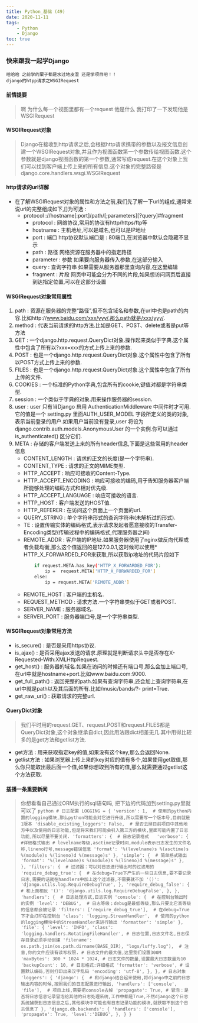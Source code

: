 ```yaml
---
title: Python_基础 (49)
date: 2020-11-11
tags: 
    - Python
    - Django
toc: true
---
```


### 快来跟我一起学Django
    哈哈哈 之前学的栗子都是水过地皮湿 还是学项目吧！！
    django的htpp请求之WSGIRequest

<!-- more -->

#### 前情提要
> 啊 为什么每一个视图里都有一个request 他是什么 我打印了一下发现他是WSGIRequest

#### WSGIRequest对象
> Django在接收到http请求之后,会根据http请求携带的参数以及报文信息创建一个WSGIRequest对象,并且作为视图函数第一个参数传给视图函数.这个参数就是django视图函数的第一个参数,通常写成request.在这个对象上我们可以找到客户端上传上来的所有信息.这个对象的完整路径是django.core.handlers.wsgi.WSGIRequest

#### http请求的url详解
- 在了解WSGIRequest对象的属性和方法之前,我们先了解一下url的组成,通常来说url的完整组成如下,[]为可选 : 
    * protocol ://hostname[:port]/path/[;parameters][?query]#fragment
        * protocol :  网络协议,常用的协议有http/https/ftp等
        * hostname :  主机地址,可以是域名,也可以是IP地址
        * port :  端口 http协议默认端口是 : 80端口,在浏览器中默认会隐藏不显示
        * path : 路径 网络资源在服务器中的指定路径
        * parameter :  参数 如果要向服务器传入参数,在这部分输入
        * query :  查询字符串 如果需要从服务器那里查询内容,在这里编辑
        * fragment : 片段 网页中可能会分为不同的片段,如果想访问网页后直接到达指定位置,可以在这部分设置

#### WSGIRequest对象常用属性
1. path : 资源在服务器的完整“路径”,但不包含域名和参数,在url中也是path的内容.比如http://www.baidu.com/xxx/yyy/,那么path就是/xxx/yyy/.
2. method : 代表当前请求的http方法.比如是GET、POST、delete或者是put等方法
3. GET : 一个django.http.request.QueryDict对象.操作起来类似于字典.这个属性中包含了所有以?xxx=xxx的方式上传上来的参数.
4. POST : 也是一个django.http.request.QueryDict对象.这个属性中包含了所有以POST方式上传上来的参数.
5. FILES : 也是一个django.http.request.QueryDict对象.这个属性中包含了所有上传的文件.
6. COOKIES : 一个标准的Python字典,包含所有的cookie,键值对都是字符串类型.
7. session : 一个类似于字典的对象.用来操作服务器的session.
8. user : user 只有当Django 启用 AuthenticationMiddleware 中间件时才可用.它的值是一个 setting.py 里面AUTH_USER_MODEL 字段所定义的类的对象,表示当前登录的用户.如果用户当前没有登录,user 将设为 django.contrib.auth.models.AnonymousUser 的一个实例.你可以通过 is_authenticated() 区分它们.
9. META : 存储的客户端发送上来的所有header信息,下面是这些常用的header信息
    * CONTENT_LENGTH : 请求的正文的长度(是一个字符串).
    * CONTENT_TYPE : 请求的正文的MIME类型.
    * HTTP_ACCEPT : 响应可接收的Content-Type.
    * HTTP_ACCEPT_ENCODING : 响应可接收的编码,用于告知服务器客户端所能够处理的编码方式和相对优先级.
    * HTTP_ACCEPT_LANGUAGE :  响应可接收的语言.
    * HTTP_HOST : 客户端发送的HOST值.
    * HTTP_REFERER : 在访问这个页面上一个页面的url.
    * QUERY_STRING : 单个字符串形式的查询字符串(未解析过的形式).
    * TE : 设置传输实体的编码格式,表示请求发起者愿意接收的Transfer-Encoding类型(传输过程中的编码格式,代理服务器之间)
    * REMOTE_ADDR : 客户端的IP地址.如果服务器使用了nginx做反向代理或者负载均衡,那么这个值返回的是127.0.0.1,这时候可以使用* HTTP_X_FORWARDED_FOR来获取,所以获取ip地址的代码片段如下
        ```bash
            if request.META.has_key('HTTP_X_FORWARDED_FOR'):  
                ip =  request.META['HTTP_X_FORWARDED_FOR']  
            else:  
                ip = request.META['REMOTE_ADDR']
        ```
    * REMOTE_HOST : 客户端的主机名.
    * REQUEST_METHOD : 请求方法.一个字符串类似于GET或者POST.
    * SERVER_NAME : 服务器域名.
    * SERVER_PORT : 服务器端口号,是一个字符串类型.

#### WSGIRequest对象常用方法
- is_secure() : 是否是采用https协议.
- is_ajax() : 是否采用ajax发送的请求.原理就是判断请求头中是否存在X-Requested-With:XMLHttpRequest.
- get_host() : 服务器的域名.如果在访问的时候还有端口号,那么会加上端口号,在url中就是hostname+port.比如www.baidu.com:9000.
- get_full_path() : 返回完整的path.如果有查询字符串,还会加上查询字符串,在url中就是path以及其后面的所有.比如/music/bands/?- print=True.
- get_raw_uri() : 获取请求的完整url.

#### QueryDict对象
> 我们平时用的request.GET、request.POST和request.FILES都是QueryDict对象,这个对象继承自dict,因此用法跟dict相差无几.其中用得比较多的是get方法和getlist方法.
- get方法 : 用来获取指定key的值,如果没有这个key,那么会返回None.
- getlist方法 : 如果浏览器上传上来的key对应的值有多个,如果使用get取值,那么你只能取出最后面一个值,如果你想取到所有的值,那么就需要通过getlist这个方法获取.

#### 插播一条重要新闻
> 你想看看自己通过ORM执行的sql语句吗, 把下边的代码加到setting.py里就可以了
    ```python
        # 日志配置
        LOGGING = {
            'version': 1,  # 使用的python内置的logging模块,那么python可能会对它进行升级,所以需要写一个版本号,目前就是1版本
            'disable_existing_loggers': False,  # 是否去掉目前项目中其他地方中以及使用的日志功能,但是将来我们可能会引入第三方的模块,里面可能内置了日志功能,所以尽量不要关闭.
            'formatters': {  # 日志记录格式  
                'verbose': {  #详细格式输出
                    # levelname等级,asctime记录时间,module表示日志发生的文件名称,lineno行号,message错误信息
                    'format': '%(levelname)s %(asctime)s %(module)s %(lineno)d %(message)s'
                },
                'simple': {  # 简单格式输出
                    'format': '%(levelname)s %(module)s %(lineno)d %(message)s'
                },
            },
            'filters': {  # 过滤器：可以对日志进行输出时的过滤用的
                'require_debug_true': {  # 在debug=True下产生的一些日志信息,要不要记录日志,需要的话就在handlers中加上这个过滤器,不需要就不加
                    '()': 'django.utils.log.RequireDebugTrue',
                },
                'require_debug_false': {  # 和上面相反
                    '()': 'django.utils.log.RequireDebugFalse',
                },
            },
            'handlers': {  # 日志处理方式,日志实例
                'console': {  # 在控制台输出时的实例
                    'level': 'DEBUG',  # 日志等级；debug是最低等级,那么只要比它高等级的信息都会被记录
                    'filters': ['require_debug_true'],  # 在debug=True下才会打印在控制台
                    'class': 'logging.StreamHandler',  # 使用的python的logging模块中的StreamHandler来进行输出
                    'formatter': 'simple'
                },
                'file': {
                    'level': 'INFO',
                    'class': 'logging.handlers.RotatingFileHandler',
                    # 日志位置,日志文件名,日志保存目录必须手动创建
                    'filename': os.path.join(os.path.dirname(BASE_DIR), "logs/luffy.log"),  # 注意,你的文件应该有读写权限.
                    # 日志文件的最大值,这里我们设置300M
                    'maxBytes': 300 * 1024 * 1024,
                    # 日志文件的数量,设置最大日志数量为10
                    'backupCount': 10,
                    # 日志格式:详细格式
                    'formatter': 'verbose',
                    # 设置默认编码,否则打印出来汉字乱码
                    'encoding': 'utf-8',
                },
            },
            # 日志对象
            'loggers': {
                'django': {  # 和django结合起来使用,将django中之前的日志输出内容的时候,按照我们的日志配置进行输出,
                    'handlers': ['console', 'file'],  # 项目上线,需要把console去掉
                    'propagate': True,
                    # 冒泡：是否将日志信息记录冒泡给其他的日志处理系统,工作中都是True,不然django这个日志系统捕获到日志信息之后,其他模块中可能也有日志记录功能的模块,就获取不到这个日志信息了
                },
                'django.db.backends': {
                    'handlers': ['console'],
                    'propagate': True,
                    'level':'DEBUG',
                },
            }
        }
    ```

